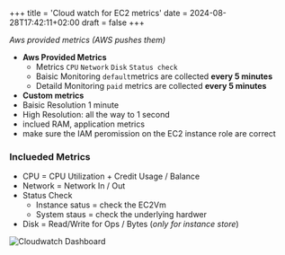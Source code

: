 +++
title = 'Cloud watch for EC2 metrics'
date = 2024-08-28T17:42:11+02:00
draft = false
+++

*Aws provided metrics (AWS pushes them)*
- **Aws Provided Metrics**
    - Metrics `CPU` `Network` `Disk` `Status check`
    -  Baisic Monitoring `default`metrics are collected **every 5 minutes**
    -  Detaild Monitoring `paid` metrics are collected **every 5 minutes**
- **Custom metrics**
- Baisic Resolution 1 minute
- High Resolution: all the way to 1 second
- inclued RAM, application metrics
- make sure the IAM peromission on the EC2 instance role are correct

### Inclueded Metrics 
- CPU = CPU Utilization + Credit Usage / Balance
- Network = Network In / Out
- Status Check 
    - Instance satus  = check the EC2Vm
    - System staus = check the underlying hardwer
- Disk = Read/Write for Ops / Bytes (*only for instance store*)



![Cloudwatch Dashboard](/Notes/cloud_watch_metrics_dashboard_visual.png)




